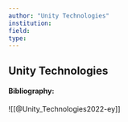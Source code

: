 ```yaml
---
author: "Unity Technologies"
institution:
field:
type:
---
```


## Unity Technologies
#### Bibliography:

![[@Unity_Technologies2022-ey]]